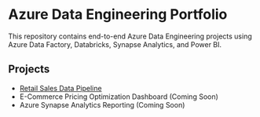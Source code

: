 # Azure Data Engineering Portfolio
This repository contains end-to-end Azure Data Engineering projects using Azure Data Factory, Databricks, Synapse Analytics, and Power BI.

## Projects
- [Retail Sales Data Pipeline](./project-1-retail-sales-pipeline/README.md)
- E-Commerce Pricing Optimization Dashboard (Coming Soon)
- Azure Synapse Analytics Reporting (Coming Soon)

